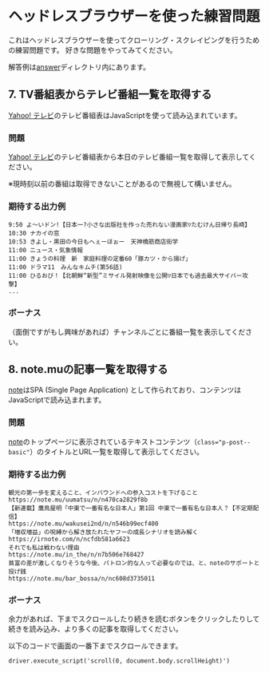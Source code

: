# ヘッドレスブラウザーを使った練習問題

これはヘッドレスブラウザーを使ってクローリング・スクレイピングを行うための練習問題です。
好きな問題をやってみてください。

解答例は[answer](./answer)ディレクトリ内にあります。

## 7. TV番組表からテレビ番組一覧を取得する

[Yahoo! テレビ](https://tv.yahoo.co.jp/)のテレビ番組表はJavaScriptを使って読み込まれています。

### 問題

[Yahoo! テレビ](https://tv.yahoo.co.jp/)のテレビ番組表から本日のテレビ番組一覧を取得して表示してください。

※現時刻以前の番組は取得できないことがあるので無視して構いません。

### 期待する出力例

```
9:50 よ～いドン!【日本一?小さな出版社を作った売れない漫画家▽たむけん日帰り長崎】
10:30 ナカイの窓
10:53 きよし・黒田の今日もへぇーほぉー　天神橋筋商店街学
11:00 ニュース・気象情報
11:00 きょうの料理　新　家庭料理の定番60「豚カツ・から揚げ」
11:00 ドラマ11　みんなキムチ(第56話)
11:00 ひるおび！【北朝鮮“新型”ミサイル発射映像を公開▽日本でも過去最大サイバー攻撃】
...
```

### ボーナス

（面倒ですがもし興味があれば）チャンネルごとに番組一覧を表示してください。

## 8. note.muの記事一覧を取得する

[note](https://note.mu/)はSPA (Single Page Application) として作られており、コンテンツはJavaScriptで読み込まれます。

### 問題

[note](https://note.mu/)のトップページに表示されているテキストコンテンツ（`class="p-post--basic"`）のタイトルとURL一覧を取得して表示してください。

### 期待する出力例

```
観光の第一歩を変えること、インバウンドへの参入コストを下げること
https://note.mu/uumatsu/n/n470ca2829f8b
【新連載】鷹鳥屋明「中東で一番有名な日本人」第1回 中東で一番有名な日本人？【不定期配信】
https://note.mu/wakusei2nd/n/n546b99ecf400
「増収増益」の呪縛から解き放たれたヤフーの成長シナリオを読み解く
https://irnote.com/n/ncfdb581a6623
それでも私は戦わない理由
https://note.mu/in_the/n/n7b506e768427
貧富の差が激しくなりそうな今後、パトロン的な人って必要なのでは、と、noteのサポートと投げ銭
https://note.mu/bar_bossa/n/nc608d3735011
```

### ボーナス

余力があれば、下までスクロールしたり続きを読むボタンをクリックしたりして続きを読み込み、より多くの記事を取得してください。

以下のコードで画面の一番下までスクロールできます。

```
driver.execute_script('scroll(0, document.body.scrollHeight)')
```